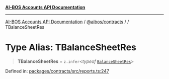 [**AI-BOS Accounts API Documentation**](../../../README.md)

***

[AI-BOS Accounts API Documentation](../../../README.md) / [@aibos/contracts](../README.md) / [](../README.md) / TBalanceSheetRes

# Type Alias: TBalanceSheetRes

> **TBalanceSheetRes** = `z.infer`\<*typeof* [`BalanceSheetRes`](../variables/BalanceSheetRes.md)\>

Defined in: [packages/contracts/src/reports.ts:247](https://github.com/pohlai88/accounts/blob/48103fb36d28b2b9bfb33472b6de2f719773cde9/packages/contracts/src/reports.ts#L247)

